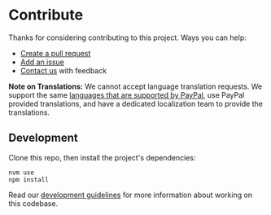 # Contribute

Thanks for considering contributing to this project. Ways you can help:

* [Create a pull request](https://help.github.com/articles/creating-a-pull-request)
* [Add an issue](https://github.com/braintree/braintree-web-drop-in/issues)
* [Contact us](README.md#feedback) with feedback

__Note on Translations:__ We cannot accept language translation requests. We support the same [languages that are supported by PayPal](https://developer.paypal.com/docs/api/reference/locale-codes/), use PayPal provided translations, and have a dedicated localization team to provide the translations.

## Development

Clone this repo, then install the project's dependencies:

```
nvm use
npm install
```

Read our [development guidelines](DEVELOPMENT.md) for more information about working on this codebase.

